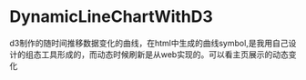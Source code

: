 # DynamicLineChartWithD3
d3制作的随时间推移数据变化的曲线，在html中生成的曲线symbol,是我用自己设计的组态工具形成的，而动态时候刷新是从web实现的。可以看主页展示的动态变化
